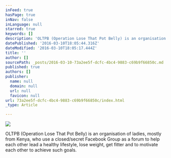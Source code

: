 ```yaml
---
inFeed: true
hasPage: true
inNav: false
inLanguage: null
starred: true
keywords: []
description: 'OLTPB (Operation Lose That Pot Belly) is an organisation of ladies, mostly from Kenya, who use a closed/secret Facebook Group as a forum to help each other lead a healthy lifestyle, lose weight, get fitter and to motivate each other to achieve such goals.'
datePublished: '2016-03-10T18:05:44.316Z'
dateModified: '2016-03-10T18:05:17.444Z'
title: ''
author: []
sourcePath: _posts/2016-03-10-73a2ee5f-dcfc-4bc4-9883-c69b9f66850c.md
published: true
authors: []
publisher:
  name: null
  domain: null
  url: null
  favicon: null
url: 73a2ee5f-dcfc-4bc4-9883-c69b9f66850c/index.html
_type: Article

---
```

![](https://the-grid-user-content.s3-us-west-2.amazonaws.com/656c540b-ffcf-458a-a33b-26bb81c7a58f.png)

OLTPB (Operation Lose That Pot Belly) is an organisation of ladies, mostly from Kenya, who use a closed/secret Facebook Group as a forum to help each other lead a healthy lifestyle, lose weight, get fitter and to motivate each other to achieve such goals.